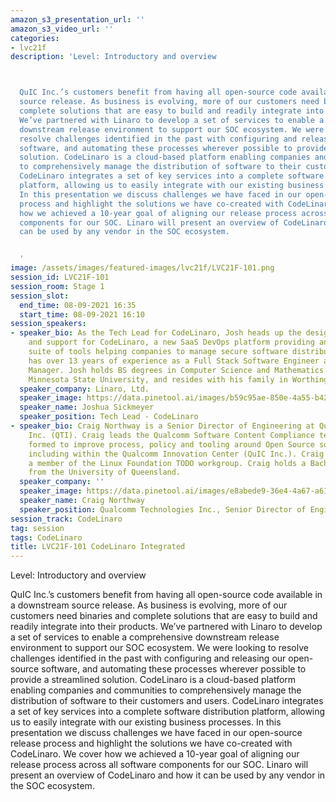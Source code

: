 ```yaml
---
amazon_s3_presentation_url: ''
amazon_s3_video_url: ''
categories:
- lvc21f
description: 'Level: Introductory and overview 



  QuIC Inc.’s customers benefit from having all open-source code available in a downstream
  source release. As business is evolving, more of our customers need binaries and
  complete solutions that are easy to build and readily integrate into their products.
  We’ve partnered with Linaro to develop a set of services to enable a comprehensive
  downstream release environment to support our SOC ecosystem. We were looking to
  resolve challenges identified in the past with configuring and releasing our open-source
  software, and automating these processes wherever possible to provide a streamlined
  solution. CodeLinaro is a cloud-based platform enabling companies and communities
  to comprehensively manage the distribution of software to their customers and users.
  CodeLinaro integrates a set of key services into a complete software distribution
  platform, allowing us to easily integrate with our existing business processes.
  In this presentation we discuss challenges we have faced in our open-source release
  process and highlight the solutions we have co-created with CodeLinaro. We cover
  how we achieved a 10-year goal of aligning our release process across all software
  components for our SOC. Linaro will present an overview of CodeLinaro and how it
  can be used by any vendor in the SOC ecosystem.


  '
image: /assets/images/featured-images/lvc21f/LVC21F-101.png
session_id: LVC21F-101
session_room: Stage 1
session_slot:
  end_time: 08-09-2021 16:35
  start_time: 08-09-2021 16:10
session_speakers:
- speaker_bio: As the Tech Lead for CodeLinaro, Josh heads up the design, global implementation
    and support for CodeLinaro, a new SaaS DevOps platform providing an integrated
    suite of tools helping companies to manage secure software distribution. Josh
    has over 13 years of experience as a Full Stack Software Engineer as well as Project
    Manager. Josh holds BS degrees in Computer Science and Mathematics from Southwest
    Minnesota State University, and resides with his family in Worthington, MN (USA).
  speaker_company: Linaro, Ltd.
  speaker_image: https://data.pinetool.ai/images/b59c95ae-850e-4a55-b420-5cca481314b4.jpeg
  speaker_name: Joshua Sickmeyer
  speaker_position: Tech Lead - CodeLinaro
- speaker_bio: Craig Northway is a Senior Director of Engineering at Qualcomm Technologies,
    Inc. (QTI). Craig leads the Qualcomm Software Content Compliance team, a group
    formed to improve process, policy and tooling around Open Source software at Qualcomm,
    including within the Qualcomm Innovation Center (QuIC Inc.). Craig is currently
    a member of the Linux Foundation TODO workgroup. Craig holds a Bachelor of Engineering
    from the University of Queensland.
  speaker_company: ''
  speaker_image: https://data.pinetool.ai/images/e8abede9-36e4-4a67-a615-8974371c34cb.jpeg
  speaker_name: Craig Northway
  speaker_position: Qualcomm Technologies Inc., Senior Director of Engineering
session_track: CodeLinaro
tag: session
tags: CodeLinaro
title: LVC21F-101 CodeLinaro Integrated
---
```


Level: Introductory and overview 


QuIC Inc.’s customers benefit from having all open-source code available in a downstream source release. As business is evolving, more of our customers need binaries and complete solutions that are easy to build and readily integrate into their products. We’ve partnered with Linaro to develop a set of services to enable a comprehensive downstream release environment to support our SOC ecosystem. We were looking to resolve challenges identified in the past with configuring and releasing our open-source software, and automating these processes wherever possible to provide a streamlined solution. CodeLinaro is a cloud-based platform enabling companies and communities to comprehensively manage the distribution of software to their customers and users. CodeLinaro integrates a set of key services into a complete software distribution platform, allowing us to easily integrate with our existing business processes. In this presentation we discuss challenges we have faced in our open-source release process and highlight the solutions we have co-created with CodeLinaro. We cover how we achieved a 10-year goal of aligning our release process across all software components for our SOC. Linaro will present an overview of CodeLinaro and how it can be used by any vendor in the SOC ecosystem.